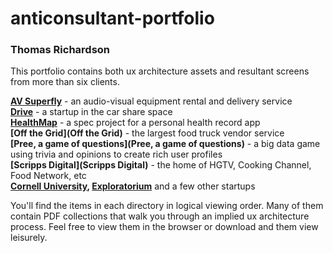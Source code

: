 # anticonsultant-portfolio

### Thomas Richardson

This portfolio contains both ux architecture assets and resultant screens from more than six clients.


<strong>[AV Superfly](AVsuperfly)</strong> - an audio-visual equipment rental and delivery service<br>
<strong>[Drive](DRIVE)</strong> - a startup in the car share space<br>
<strong>[HealthMap](HealthMap)</strong> - a spec project for a personal health record app<br>
<strong>[Off the Grid](Off the Grid)</strong> - the largest food truck vendor service<br>
<strong>[Pree, a game of questions](Pree, a game of questions)</strong> - a big data game using trivia and opinions to create rich user profiles<br>
<strong>[Scripps Digital](Scripps Digital)</strong> - the home of HGTV, Cooking Channel, Food Network, etc<br>
<strong>[Cornell University](https://github.com/ehusserl/anticonsultant-portfolio/tree/master/%CE%A9%20other%20UX%20architecture), [Exploratorium](https://github.com/ehusserl/anticonsultant-portfolio/tree/master/%CE%A9%20other%20UX%20architecture)</strong> and a few other startups<br>


You'll find the items in each directory in logical viewing order. Many of them contain PDF collections that walk you through an implied ux architecture process. Feel free to view them in the browser or download and them view leisurely. 
